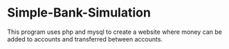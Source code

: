 # Simple-Bank-Simulation
This program uses php and mysql to create a website where money can be added to accounts and transferred between accounts.
